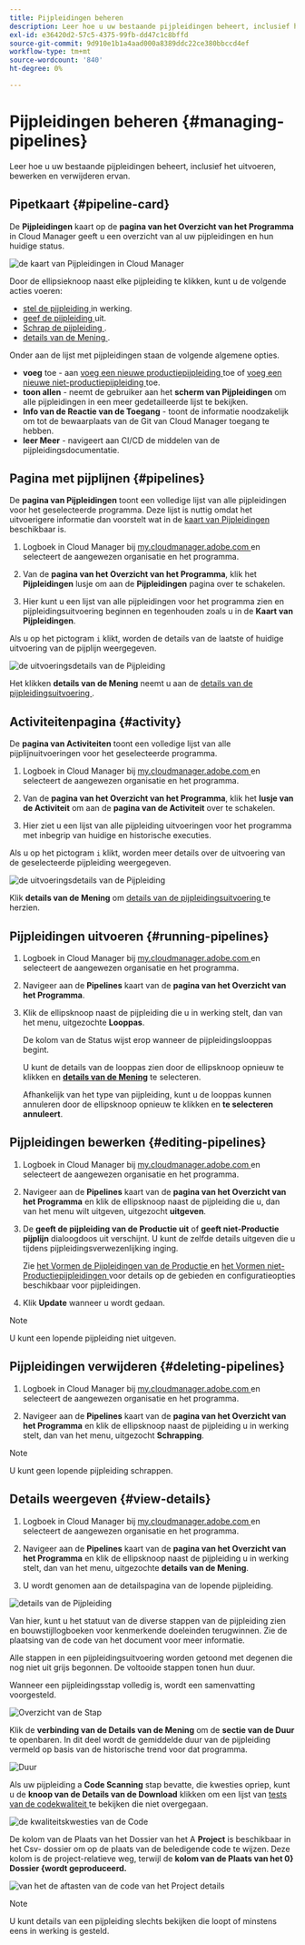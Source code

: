 ```yaml
---
title: Pijpleidingen beheren
description: Leer hoe u uw bestaande pijpleidingen beheert, inclusief het uitvoeren, bewerken en verwijderen ervan.
exl-id: e36420d2-57c5-4375-99fb-dd47c1c8bffd
source-git-commit: 9d910e1b1a4aad000a8389ddc22ce380bbccd4ef
workflow-type: tm+mt
source-wordcount: '840'
ht-degree: 0%

---
```



# Pijpleidingen beheren {#managing-pipelines}

Leer hoe u uw bestaande pijpleidingen beheert, inclusief het uitvoeren, bewerken en verwijderen ervan.

## Pipetkaart {#pipeline-card}

De **Pijpleidingen** kaart op de **pagina van het Overzicht van het Programma** in Cloud Manager geeft u een overzicht van al uw pijpleidingen en hun huidige status.

![ de kaart van Pijpleidingen in Cloud Manager ](/help/assets/configure-pipelines/pipelines-card.png)

Door de ellipsieknoop naast elke pijpleiding te klikken, kunt u de volgende acties voeren:

* [ stel de pijpleiding ](#running-pipelines) in werking.
* [ geef de pijpleiding ](#editing-pipelines) uit.
* [ Schrap de pijpleiding ](#deleting-pipelines).
* [ details van de Mening ](#view-details).

Onder aan de lijst met pijpleidingen staan de volgende algemene opties.

* **voeg** toe - aan [ voeg een nieuwe productiepijpleiding ](/help/using/production-pipelines.md) toe of [ voeg een nieuwe niet-productiepijpleiding ](/help/using/non-production-pipelines.md) toe.
* **toon allen** - neemt de gebruiker aan het **scherm van Pijpleidingen** om alle pijpleidingen in een meer gedetailleerde lijst te bekijken.
* **Info van de Reactie van de Toegang** - toont de informatie noodzakelijk om tot de bewaarplaats van de Git van Cloud Manager toegang te hebben.
* **leer Meer** - navigeert aan CI/CD de middelen van de pijpleidingsdocumentatie.

## Pagina met pijplijnen {#pipelines}

De **pagina van Pijpleidingen** toont een volledige lijst van alle pijpleidingen voor het geselecteerde programma. Deze lijst is nuttig omdat het uitvoerigere informatie dan voorstelt wat in de [ kaart van Pijpleidingen ](#pipeline-card) beschikbaar is.

1. Logboek in Cloud Manager bij [ my.cloudmanager.adobe.com ](https://my.cloudmanager.adobe.com/) en selecteert de aangewezen organisatie en het programma.

1. Van de **pagina van het Overzicht van het Programma**, klik het **Pijpleidingen** lusje om aan de **Pijpleidingen** pagina over te schakelen.

1. Hier kunt u een lijst van alle pijpleidingen voor het programma zien en pijpleidingsuitvoering beginnen en tegenhouden zoals u in de **Kaart van Pijpleidingen**.

Als u op het pictogram `i` klikt, worden de details van de laatste of huidige uitvoering van de pijplijn weergegeven.

![ de uitvoeringsdetails van de Pijpleiding ](/help/assets/configure-pipelines/pipeline-status.png)

Het klikken **details van de Mening** neemt u aan de [ details van de pijpleidingsuitvoering ](#view-details).

## Activiteitenpagina {#activity}

De **pagina van Activiteiten** toont een volledige lijst van alle pijplijnuitvoeringen voor het geselecteerde programma.

1. Logboek in Cloud Manager bij [ my.cloudmanager.adobe.com ](https://my.cloudmanager.adobe.com/) en selecteert de aangewezen organisatie en het programma.

1. Van de **pagina van het Overzicht van het Programma**, klik het **lusje van de Activiteit** om aan de **pagina van de Activiteit** over te schakelen.

1. Hier ziet u een lijst van alle pijpleiding uitvoeringen voor het programma met inbegrip van huidige en historische executies.

Als u op het pictogram `i` klikt, worden meer details over de uitvoering van de geselecteerde pijpleiding weergegeven.

![ de uitvoeringsdetails van de Pijpleiding ](/help/assets/configure-pipelines/pipeline-activity.png)

Klik **details van de Mening** om [ details van de pijpleidingsuitvoering ](#view-details) te herzien.

## Pijpleidingen uitvoeren {#running-pipelines}

1. Logboek in Cloud Manager bij [ my.cloudmanager.adobe.com ](https://my.cloudmanager.adobe.com/) en selecteert de aangewezen organisatie en het programma.
1. Navigeer aan de **Pipelines** kaart van de **pagina van het Overzicht van het Programma**.
1. Klik de ellipsknoop naast de pijpleiding die u in werking stelt, dan van het menu, uitgezochte **Looppas**.

   De kolom van de Status wijst erop wanneer de pijpleidingslooppas begint.

   U kunt de details van de looppas zien door de ellipsknoop opnieuw te klikken en **[details van de Mening](#view-details)** te selecteren.

   Afhankelijk van het type van pijpleiding, kunt u de looppas kunnen annuleren door de ellipsknoop opnieuw te klikken en **te selecteren annuleert**.

## Pijpleidingen bewerken {#editing-pipelines}

1. Logboek in Cloud Manager bij [ my.cloudmanager.adobe.com ](https://my.cloudmanager.adobe.com/) en selecteert de aangewezen organisatie en het programma.

1. Navigeer aan de **Pipelines** kaart van de **pagina van het Overzicht van het Programma** en klik de ellipsknoop naast de pijpleiding die u, dan van het menu wilt uitgeven, uitgezocht **uitgeven**.

1. De **geeft de pijpleiding van de Productie uit** of **geeft niet-Productie pijplijn** dialoogdoos uit verschijnt. U kunt de zelfde details uitgeven die u tijdens pijpleidingsverwezenlijking inging.

   Zie [ het Vormen de Pijpleidingen van de Productie ](/help/using/production-pipelines.md) en [ het Vormen niet-Productiepijpleidingen ](/help/using/non-production-pipelines.md) voor details op de gebieden en configuratieopties beschikbaar voor pijpleidingen.

1. Klik **Update** wanneer u wordt gedaan.

>[!NOTE]
>
>U kunt een lopende pijpleiding niet uitgeven.

## Pijpleidingen verwijderen {#deleting-pipelines}

1. Logboek in Cloud Manager bij [ my.cloudmanager.adobe.com ](https://my.cloudmanager.adobe.com/) en selecteert de aangewezen organisatie en het programma.

1. Navigeer aan de **Pipelines** kaart van de **pagina van het Overzicht van het Programma** en klik de ellipsknoop naast de pijpleiding u in werking stelt, dan van het menu, uitgezocht **Schrapping**.

>[!NOTE]
>
>U kunt geen lopende pijpleiding schrappen.

## Details weergeven {#view-details}

1. Logboek in Cloud Manager bij [ my.cloudmanager.adobe.com ](https://my.cloudmanager.adobe.com/) en selecteert de aangewezen organisatie en het programma.

1. Navigeer aan de **Pipelines** kaart van de **pagina van het Overzicht van het Programma** en klik de ellipsknoop naast de pijpleiding u in werking stelt, dan van het menu, uitgezochte **details van de Mening**.

1. U wordt genomen aan de detailspagina van de lopende pijpleiding.

![ details van de Pijpleiding ](/help/assets/configure-pipelines/pipeline-running-details.png)

Van hier, kunt u het statuut van de diverse stappen van de pijpleiding zien en bouwstijllogboeken voor kenmerkende doeleinden terugwinnen. Zie de plaatsing van de code van het document [ ](/help/using/code-deployment.md) voor meer informatie.

Alle stappen in een pijpleidingsuitvoering worden getoond met degenen die nog niet uit grijs begonnen. De voltooide stappen tonen hun duur.

Wanneer een pijpleidingsstap volledig is, wordt een samenvatting voorgesteld.

![ Overzicht van de Stap ](/help/assets/configure-pipelines/pipeline-step.png)

Klik de **verbinding van de Details van de Mening** om de **sectie van de Duur** te openbaren. In dit deel wordt de gemiddelde duur van de pijpleiding vermeld op basis van de historische trend voor dat programma.

![ Duur ](/help/assets/configure-pipelines/duration.png)

Als uw pijpleiding a **Code Scanning** stap bevatte, die kwesties opriep, kunt u de **knoop van de Details van de Download** klikken om een lijst van [ tests van de codekwaliteit ](/help/using/code-quality-testing.md) te bekijken die niet overgegaan.

![ de kwaliteitskwesties van de Code ](assets/managing-pipelines-code-quality-issues.png)

De kolom van de Plaats van het Dossier van het A **Project** is beschikbaar in het Csv- dossier om op de plaats van de beledigende code te wijzen. Deze kolom is de project-relatieve weg, terwijl de **kolom van de Plaats van het 0} Dossier {wordt geproduceerd.**

![ van het de aftasten van de code van het Project details ](assets/managing-pipelines-code-quality-details.png)


>[!NOTE]
>
>U kunt details van een pijpleiding slechts bekijken die loopt of minstens eens in werking is gesteld.

